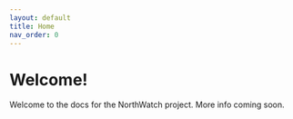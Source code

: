 ```yaml
---
layout: default
title: Home
nav_order: 0
---
```


# Welcome!
Welcome to the docs for the NorthWatch project.  More info coming soon.

